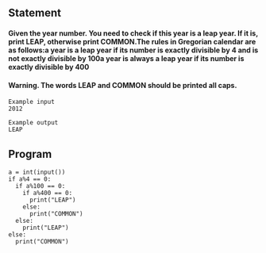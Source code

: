 ## Statement
#### Given the year number. You need to check if this year is a leap year. If it is, print LEAP, otherwise print COMMON.The rules in Gregorian calendar are as follows:a year is a leap year if its number is exactly divisible by 4 and is not exactly divisible by 100a year is always a leap year if its number is exactly divisible by 400
#### Warning. The words LEAP and COMMON should be printed all caps.
```
Example input
2012

Example output
LEAP
```
## Program
```
a = int(input())
if a%4 == 0:
  if a%100 == 0:
    if a%400 == 0:
      print("LEAP")
    else:
      print("COMMON")
  else:
    print("LEAP")
else:
  print("COMMON")
```
